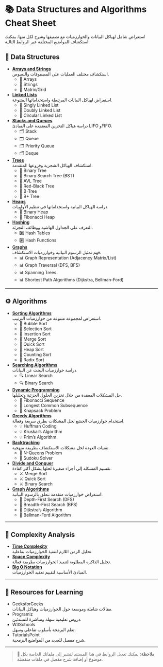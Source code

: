 # 📚 Data Structures and Algorithms Cheat Sheet

استعراض شامل لهياكل البيانات والخوارزميات مع تصنيفها وشرح لكل منها. يمكنك استكشاف المواضيع المختلفة عبر الروابط التالية:

## 🔢 Data Structures
- **[Arrays and Strings](#arrays-and-strings)**  
    استكشاف مختلف العمليات على المصفوفات والنصوص.
    - <a href="#arrays" style="text-decoration: none; color: inherit;">📄 Arrays</a>  
    - <a href="#strings" style="text-decoration: none; color: inherit;">📄 Strings</a>  
    - <a href="#matrixgrid" style="text-decoration: none; color: inherit;">📄 Matrix/Grid</a>
- **[Linked Lists](#linked-lists)**  
    استعراض لهياكل البيانات المرتبطة واستخداماتها المتنوعة.
    - <a href="#singly-linked-list" style="text-decoration: none; color: inherit;">🔗 Singly Linked List</a>  
    - <a href="#doubly-linked-list" style="text-decoration: none; color: inherit;">🔗 Doubly Linked List</a>  
    - <a href="#circular-linked-list" style="text-decoration: none; color: inherit;">🔗 Circular Linked List</a>
- **[Stacks and Queues](#stacks-and-queues)**  
    دراسة هياكل التخزين المعتمدة على المبادئ LIFO وFIFO.
    - <a href="#stack" style="text-decoration: none; color: inherit;">🗂️ Stack</a>  
    - <a href="#queue" style="text-decoration: none; color: inherit;">🗂️ Queue</a>  
    - <a href="#priority-queue" style="text-decoration: none; color: inherit;">🗂️ Priority Queue</a>  
    - <a href="#deque" style="text-decoration: none; color: inherit;">🗂️ Deque</a>
- **[Trees](#trees)**  
    استكشاف الهياكل الشجرية وفروعها المتقدمة.
    - <a href="#binary-tree" style="text-decoration: none; color: inherit;">🌳 Binary Tree</a>  
    - <a href="#binary-search-tree-bst" style="text-decoration: none; color: inherit;">🌳 Binary Search Tree (BST)</a>  
    - <a href="#avl-tree" style="text-decoration: none; color: inherit;">🌳 AVL Tree</a>  
    - <a href="#red-black-tree" style="text-decoration: none; color: inherit;">🌳 Red-Black Tree</a>  
    - <a href="#b-tree" style="text-decoration: none; color: inherit;">🌳 B-Tree</a>  
    - <a href="#b-plus-tree" style="text-decoration: none; color: inherit;">🌳 B+ Tree</a>  
- **[Heaps](#heaps)**  
    دراسة الهياكل البيانية واستخداماتها في تنظيم الأولويات.
    - <a href="#binary-heap" style="text-decoration: none; color: inherit;">🔺 Binary Heap</a>  
    - <a href="#fibonacci-heap" style="text-decoration: none; color: inherit;">🔺 Fibonacci Heap</a>  
- **[Hashing](#hashing)**  
    التعرف على الجداول الهاشية ووظائف التجزئة.
    - <a href="#hash-tables" style="text-decoration: none; color: inherit;">#️⃣ Hash Tables</a>  
    - <a href="#hash-functions" style="text-decoration: none; color: inherit;">#️⃣ Hash Functions</a>  
- **[Graphs](#graphs)**  
    فهم تمثيل الرسوم البيانية وخوارزميات الاستكشاف.
    - <a href="#graph-representation-adjacency-matrixlist" style="text-decoration: none; color: inherit;">📊 Graph Representation (Adjacency Matrix/List)</a>  
    - <a href="#graph-traversal-dfs-bfs" style="text-decoration: none; color: inherit;">📊 Graph Traversal (DFS, BFS)</a>  
    - <a href="#spanning-trees" style="text-decoration: none; color: inherit;">📊 Spanning Trees</a>  
    - <a href="#shortest-path-algorithms-dijkstra-bellman-ford" style="text-decoration: none; color: inherit;">📊 Shortest Path Algorithms (Dijkstra, Bellman-Ford)</a>  

---

## ⚙️ Algorithms
- **[Sorting Algorithms](#sorting-algorithms)**  
    استعراض لمجموعة متنوعة من خوارزميات الترتيب.
    - <a href="#bubble-sort" style="text-decoration: none; color: inherit;">🔄 Bubble Sort</a>  
    - <a href="#selection-sort" style="text-decoration: none; color: inherit;">🔄 Selection Sort</a>  
    - <a href="#insertion-sort" style="text-decoration: none; color: inherit;">🔄 Insertion Sort</a>  
    - <a href="#merge-sort" style="text-decoration: none; color: inherit;">🔄 Merge Sort</a>  
    - <a href="#quick-sort" style="text-decoration: none; color: inherit;">🔄 Quick Sort</a>  
    - <a href="#heap-sort" style="text-decoration: none; color: inherit;">🔄 Heap Sort</a>  
    - <a href="#counting-sort" style="text-decoration: none; color: inherit;">🔄 Counting Sort</a>  
    - <a href="#radix-sort" style="text-decoration: none; color: inherit;">🔄 Radix Sort</a>  
- **[Searching Algorithms](#searching-algorithms)**  
    دراسة خوارزميات البحث عن البيانات.
    - <a href="#linear-search" style="text-decoration: none; color: inherit;">🔍 Linear Search</a>  
    - <a href="#binary-search" style="text-decoration: none; color: inherit;">🔍 Binary Search</a>  
- **[Dynamic Programming](#dynamic-programming)**  
    حل المشكلات المعقدة من خلال تخزين الحلول الجزئية وتحليلها.
    - <a href="#fibonacci-sequence" style="text-decoration: none; color: inherit;">🧮 Fibonacci Sequence</a>  
    - <a href="#longest-common-subsequence" style="text-decoration: none; color: inherit;">🧮 Longest Common Subsequence</a>  
    - <a href="#knapsack-problem" style="text-decoration: none; color: inherit;">🧮 Knapsack Problem</a>  
- **[Greedy Algorithms](#greedy-algorithms)**  
    استخدام خوارزميات الجشع لحل المشكلات بطرق سريعة وفعالة.
    - <a href="#huffman-coding" style="text-decoration: none; color: inherit;">💡 Huffman Coding</a>  
    - <a href="#kruskals-algorithm" style="text-decoration: none; color: inherit;">💡 Kruskal’s Algorithm</a>  
    - <a href="#prims-algorithm" style="text-decoration: none; color: inherit;">💡 Prim’s Algorithm</a>  
- **[Backtracking](#backtracking)**  
    تقنيات العودة لحل مشكلات الاستكشاف بطريقة منهجية.
    - <a href="#n-queens-problem" style="text-decoration: none; color: inherit;">🧩 N-Queens Problem</a>  
    - <a href="#sudoku-solver" style="text-decoration: none; color: inherit;">🧩 Sudoku Solver</a>  
- **[Divide and Conquer](#divide-and-conquer)**  
    تقسيم المشكلة إلى أجزاء صغيرة لحلها بشكل أكثر كفاءة.
    - <a href="#merge-sort" style="text-decoration: none; color: inherit;">⚔️ Merge Sort</a>  
    - <a href="#quick-sort" style="text-decoration: none; color: inherit;">⚔️ Quick Sort</a>  
    - <a href="#binary-search" style="text-decoration: none; color: inherit;">⚔️ Binary Search</a>  
- **[Graph Algorithms](#graph-algorithms)**  
    استعراض خوارزميات متقدمة تتعلق بالرسوم البيانية.
    - <a href="#depth-first-search-dfs" style="text-decoration: none; color: inherit;">🔗 Depth-First Search (DFS)</a>  
    - <a href="#breadth-first-search-bfs" style="text-decoration: none; color: inherit;">🔗 Breadth-First Search (BFS)</a>  
    - <a href="#dijkstras-algorithm" style="text-decoration: none; color: inherit;">🔗 Dijkstra’s Algorithm</a>  
    - <a href="#bellman-ford-algorithm" style="text-decoration: none; color: inherit;">🔗 Bellman-Ford Algorithm</a>  

---

## 📏 Complexity Analysis
- **[Time Complexity](#time-complexity)**  
    تحليل الزمن اللازم لتنفيذ الخوارزميات بفاعلية.
- **[Space Complexity](#space-complexity)**  
    تحليل الذاكرة المطلوبة لتنفيذ الخوارزميات بطريقة فعالة.
- **[Big O Notation](#big-o-notation)**  
    المبادئ الأساسية لتقييم تعقيد الخوارزميات.

---

## 📖 Resources for Learning
- <a href="https://www.geeksforgeeks.org/" style="text-decoration: none; color: inherit;">GeeksforGeeks</a>  
    مقالات شاملة وموسعة حول الخوارزميات وهياكل البيانات.
- <a href="https://www.programiz.com/" style="text-decoration: none; color: inherit;">Programiz</a>  
    دروس تعليمية سهلة ومباشرة للمبتدئين.
- <a href="https://www.w3schools.com/" style="text-decoration: none; color: inherit;">W3Schools</a>  
    تعلم البرمجة بأسلوب تفاعلي وسهل.
- <a href="https://www.tutorialspoint.com/" style="text-decoration: none; color: inherit;">TutorialsPoint</a>  
    شرح مفصل للعديد من المواضيع البرمجية.

---

> **🎯 ملاحظة:** يمكنك تعديل الروابط في هذا المستند لتشير إلى ملفاتك الخاصة بكل موضوع أو إضافة شرح مفصل في ملفات منفصلة.
